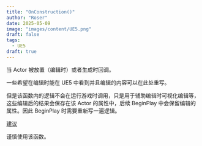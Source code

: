 ```yaml
---
title: "OnConstruction()"
author: "Roser"
date: 2025-05-09
image: "images/content/UE5.png"
draft: false
tags:
  - UE5
draft: true
---
```

当 Actor 被放置（编辑时）或者生成时回调。

一些希望在编辑时能在 UE5 中看到并且编辑的内容可以在此处重写。

但是该函数内的逻辑不会在运行游戏时调用，只是用于辅助编辑时可视化编辑等，这些编辑后的结果会保存在该 Actor 的属性中，后续 BeginPlay 中会保留编辑的属性。因此 BeginPlay 时需要重新写一遍逻辑。

[建议](https://isaratech.com/ue4-be-careful-with-the-construction-script/)

谨慎使用该函数。